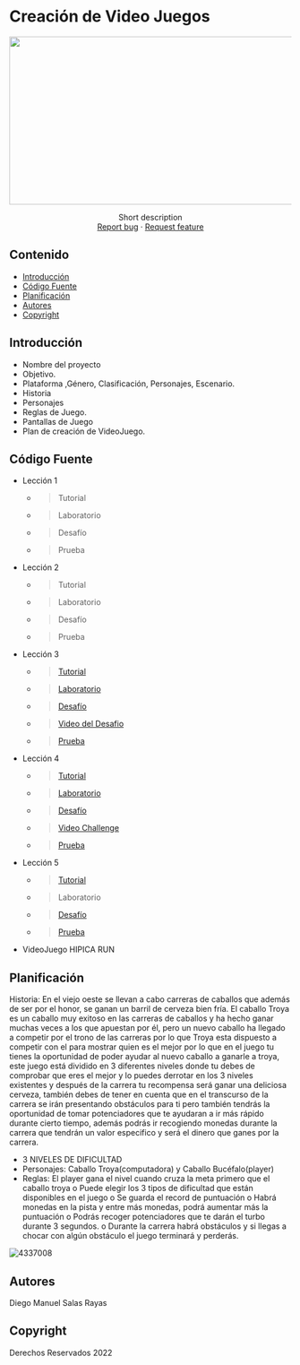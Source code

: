 # Creación de Video Juegos
<p align="center">
    <img src="https://user-images.githubusercontent.com/8560750/195950148-0c0df38e-5f96-45ae-87c3-6922738c612d.jpg" alt="Logo" width=1200 height=300>

  <p align="center">
    Short description
    <br>
    <a href="https://reponame/issues/new?template=bug.md">Report bug</a>
    ·
    <a href="https://reponame/issues/new?template=feature.md&labels=feature">Request feature</a>
  </p>
</p>


## Contenido

- [Introducción](#introducción)
- [Código Fuente](#código-fuente)
- [Planificación](#planificación)
- [Autores](#autores)
- [Copyright](#copyright)


## Introducción

- Nombre del proyecto
- Objetivo.
- Plataforma ,Género, Clasificación, Personajes, Escenario.
- Historia
- Personajes
- Reglas de Juego.
- Pantallas de Juego
- Plan de creación de VideoJuego.

## Código Fuente

* Lección 1
  * > Tutorial
  * > Laboratorio
  * > Desafío
  * > Prueba
* Lección 2
  * > Tutorial
  * > Laboratorio
  * > Desafío
  * > Prueba
* Lección 3
  * > [Tutorial](https://github.com/diego-rayas/DiegoRayas-CreacionVideo/blob/main/Unidad3/Unity3.unitypackage)
  * > [Laboratorio](https://github.com/diego-rayas/DiegoRayas-CreacionVideo/blob/main/Unidad3/Lab3.unitypackage)
  * > [Desafío](https://github.com/diego-rayas/DiegoRayas-CreacionVideo/blob/main/Unidad3/challenge%203.unitypackage)
  * > [Video del Desafio](https://drive.google.com/file/d/1VipTYS9FjKNCOn9FCxffMajpBIQRBGnW/view?usp=sharing)
  * > [Prueba](https://github.com/diego-rayas/DiegoRayas-CreacionVideo/blob/main/Quiz3.png)
* Lección 4
  * > [Tutorial](https://github.com/diego-rayas/DiegoRayas-CreacionVideo/blob/main/Unidad4/unit4.unitypackage)
  * > [Laboratorio](https://github.com/diego-rayas/DiegoRayas-CreacionVideo/blob/main/Unidad4/Lab4.unitypackage)
  * > [Desafío](https://github.com/diego-rayas/DiegoRayas-CreacionVideo/blob/main/Unidad4/challenge4.unitypackage)
  * > [Video Challenge](https://drive.google.com/file/d/1DPwsH8Tn2SVtBgWqiT6dBeD8074AZWWr/view?usp=sharing)
  * > [Prueba](https://github.com/diego-rayas/DiegoRayas-CreacionVideo/blob/main/Quiz4.png)
* Lección 5
  * > [Tutorial](https://github.com/diego-rayas/DiegoRayas-CreacionVideo/blob/main/Unidad5/Unity5.unitypackage)
  * > Laboratorio
  * > [Desafío](https://github.com/diego-rayas/DiegoRayas-CreacionVideo/blob/main/Unidad5/Challenge5.unitypackage)
  * > [Prueba](https://github.com/diego-rayas/DiegoRayas-CreacionVideo/blob/main/Quiz5.png)
* VideoJuego
HIPICA RUN
## Planificación
Historia:
En el viejo oeste se llevan a cabo carreras de caballos que además de ser por el honor, se ganan un barril de cerveza bien fría. El caballo Troya es un caballo muy exitoso en las carreras de caballos y ha hecho ganar muchas veces a los que apuestan por él, pero un nuevo caballo ha llegado a competir por el trono de las carreras por lo que Troya esta dispuesto a competir con el para mostrar quien es el mejor por lo que en el juego tu tienes la oportunidad de poder ayudar al nuevo caballo a ganarle a troya, este juego está dividido en 3 diferentes niveles donde tu debes de comprobar que eres el mejor y lo puedes derrotar en los 3 niveles existentes y después de la carrera tu recompensa será ganar una deliciosa cerveza, también debes de tener en cuenta que en el transcurso de la carrera se irán presentando obstáculos para ti pero también tendrás la oportunidad de tomar potenciadores que te ayudaran a ir más rápido durante cierto tiempo, además podrás ir recogiendo monedas durante la carrera que tendrán un valor especifico y será el dinero que ganes por la carrera.
-	3 NIVELES DE DIFICULTAD
-	Personajes: Caballo Troya(computadora) y Caballo Bucéfalo(player) 
-	Reglas: El player gana el nivel cuando cruza la meta primero que el caballo troya
o	Puede elegir los 3 tipos de dificultad que están disponibles en el juego
o	Se guarda el record de puntuación 
o	Habrá monedas en la pista y entre más monedas, podrá aumentar más la puntuación
o	Podrás recoger potenciadores que te darán el turbo durante 3 segundos.
o	Durante la carrera habrá obstáculos y si llegas a chocar con algún obstáculo el juego terminará y perderás.



![4337008](https://user-images.githubusercontent.com/8560750/195951617-083a7e4d-323d-47b5-8e5e-529ded31bc06.jpg)

## Autores
Diego Manuel Salas Rayas
## Copyright
Derechos Reservados 2022
